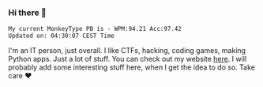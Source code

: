 ### Hi there 👋
<!-- PB START -->
```
My current MonkeyType PB is - WPM:94.21 Acc:97.42
Updated on: 04:30:07 CEST Time
```
<!-- PB END -->
I'm an IT person, just overall. I like CTFs, hacking, coding games, making Python apps. Just a lot of stuff.
You can check out my website [here](https://skill3472.github.io/).
I will probably add some interesting stuff here, when I get the idea to do so. Take care ❤️
